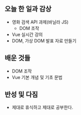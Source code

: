 ## 오늘 한 일과 감상
- 영화 검색 API 과제(바닐라 JS)
  - DOM 조작
- Vue 실시간 강의
- DOM, 가상 DOM 발표 자료 만들기

## 배운 것들
- DOM 조작
- Vue 기본 개념 및 기초 문법

## 반성 및 다짐

- 제대로 휴식하고 제대로 공부한다.

